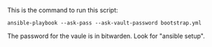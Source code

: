 This is the command to run this script:
```
ansible-playbook --ask-pass --ask-vault-password bootstrap.yml
```

The password for the vaule is in bitwarden.  Look for "ansible setup".
